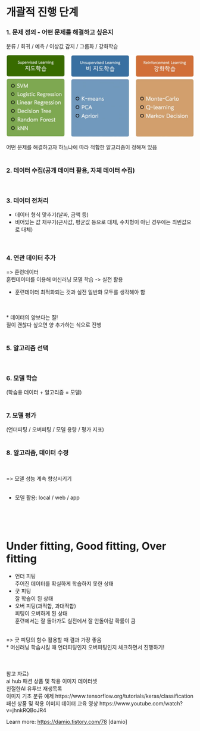 # 개괄적 진행 단계
### 1. 문제 정의 - 어떤 문제를 해결하고 싶은지<br>
 분류 / 회귀 / 예측 / 이상값 감지 / 그룹화 / 강화학습
<div align="center">
  <img alt="..." src="../Images/algorithm.png" />
</div>

어떤 문제를 해결하고자 하느냐에 따라 적합한 알고리즘이 정해져 있음
<br>
<br>
### 2. 데이터 수집(공개 데이터 활용, 자체 데이터 수집)
<br>

### 3. 데이터 전처리
 - 데이터 형식 맞추기(날짜, 금액 등)
 - 비어있는 값 채우기(근사값, 평균값 등으로 대체, 수치형이 아닌 경우에는 최빈값으로 대체)
<br>

### 4. 연관 데이터 추가

=> 훈련데이터
<br>
훈련데이터를 이용해 머신러닝 모델 학습 -> 실전 활용<br>
* 훈련데이터 최적화되는 것과 실전 일반화 모두를 생각해야 함
<br>
<br>
* 데이터의 양보다는 질!<br>
 질이 괜찮다 싶으면 양 추가하는 식으로 진행
<br>
<br>

### 5. 알고리즘 선택
<br>

### 6. 모델 학습
 (학습용 데이터 + 알고리즘 = 모델)
<br>
<br>

### 7. 모델 평가
 (언더피팅 / 오버피팅 / 모델 용량 / 평가 지표)
<br>
<br>

### 8. 알고리즘, 데이터 수정
<br>

=> 모델 성능 계속 향상시키기
<br>
<br>
* 모델 활용: local / web / app
<br>
<br>
<br>

# Under fitting, Good fitting, Over fitting
- 언더 피팅<br>
주어진 데이터를 확실하게 학습하지 못한 상태
- 굿 피팅<br>
잘 학습이 된 상태
- 오버 피팅(과적합, 과대적합)<br>
피팅이 오버하게 된 상태<br>
훈련에서는 잘 돌아가도 실전에서 잘 안돌아갈 확률이 큼

<br>
=> 굿 피팅의 함수 활용할 때 결과 가장 좋음<br>
* 머신러닝 학습시킬 때 언더피팅인지 오버피팅인지 체크하면서 진행하기!
<br>
<br>
<br>
<br>
참고 자료)<br>
ai hub 패션 상품 및 착용 이미지 데이터셋<br>
친절한AI 유투브 재생목록<br>
이미지 기초 분류 예제 https://www.tensorflow.org/tutorials/keras/classification<br>
패션 상품 및 착용 이미지 데이터 교육 영상 https://www.youtube.com/watch?v=jhnkRQBoJR4<br>



Learn more: https://damio.tistory.com/78 [damio]
